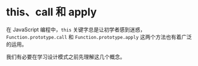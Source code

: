 # this、call 和 apply

在 JavaScript 编程中，`this` 关键字总是让初学者感到迷惑，`Function.prototype.call` 和 `Function.prototype.apply` 这两个方法也有着广泛的运用。

我们有必要在学习设计模式之前先理解这几个概念。
